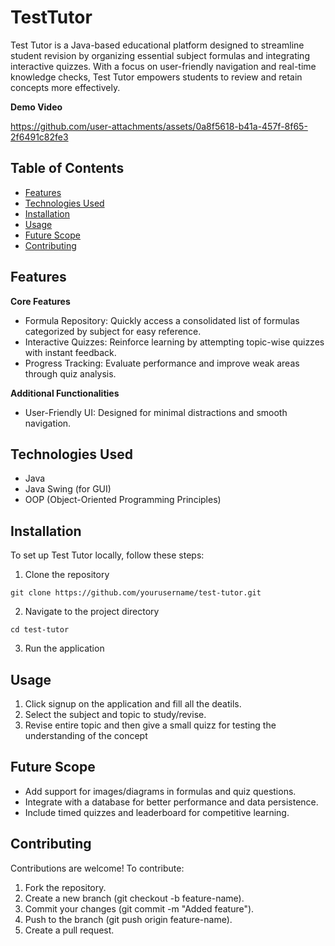 # TestTutor
Test Tutor is a Java-based educational platform designed to streamline student revision by organizing essential subject formulas and integrating interactive quizzes. With a focus on user-friendly navigation and real-time knowledge checks, Test Tutor empowers students to review and retain concepts more effectively.

**Demo Video**

https://github.com/user-attachments/assets/0a8f5618-b41a-457f-8f65-2f6491c82fe3


**Table of Contents**
-------------
- [Features](#Features)
- [Technologies Used](#Technologies-Used)
- [Installation](#Installation)
- [Usage](#Usage)
- [Future Scope](#Future-Scope)
- [Contributing](#Contributing)


**Features**
-------------

**Core Features**

- Formula Repository: Quickly access a consolidated list of formulas categorized by subject for easy reference.
- Interactive Quizzes: Reinforce learning by attempting topic-wise quizzes with instant feedback.
- Progress Tracking: Evaluate performance and improve weak areas through quiz analysis.

**Additional Functionalities**

- User-Friendly UI: Designed for minimal distractions and smooth navigation.


**Technologies Used**
-------------
- Java
- Java Swing (for GUI)
- OOP (Object-Oriented Programming Principles)


**Installation**
-------------
To set up Test Tutor locally, follow these steps:

1. Clone the repository
```  
git clone https://github.com/yourusername/test-tutor.git
```
2. Navigate to the project directory
``` 
cd test-tutor
```
3. Run the application


**Usage**
-------------
1. Click signup on the application and fill all the deatils.
2. Select the subject and topic to study/revise.
3. Revise entire topic and then give a small quizz for testing the understanding of the concept


**Future Scope**
-------------
- Add support for images/diagrams in formulas and quiz questions.
- Integrate with a database for better performance and data persistence.
- Include timed quizzes and leaderboard for competitive learning.


**Contributing**
-------------
Contributions are welcome! To contribute:

1. Fork the repository.
2. Create a new branch (git checkout -b feature-name).
3. Commit your changes (git commit -m "Added feature").
4. Push to the branch (git push origin feature-name).
5. Create a pull request.
